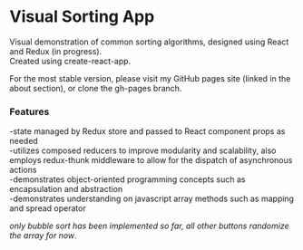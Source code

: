 # Visual Sorting App
  
Visual demonstration of common sorting algorithms, designed using React and Redux (in progress).  
Created using create-react-app.  

For the most stable version, please visit my GitHub pages site (linked in the about section), or clone the gh-pages branch.
  
### Features
  
-state managed by Redux store and passed to React component props as needed  
-utilizes composed reducers to improve modularity and scalability, also employs redux-thunk middleware to allow for the dispatch of asynchronous actions  
-demonstrates object-oriented programming concepts such as encapsulation and abstraction  
-demonstrates understanding on javascript array methods such as mapping and spread operator  
  
  
*only bubble sort has been implemented so far, all other buttons randomize the array for now*. 
